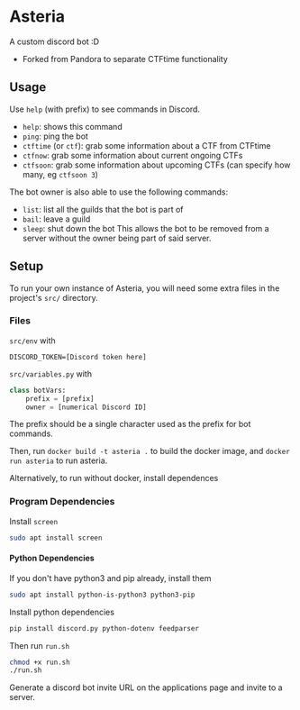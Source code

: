 # Asteria
A custom discord bot :D

 - Forked from Pandora to separate CTFtime functionality


## Usage
Use `help` (with prefix) to see commands in Discord.

 - `help`: shows this command
 - `ping`: ping the bot
 - `ctftime` (or `ctf`): grab some information about a CTF from CTFtime
 - `ctfnow`: grab some information about current ongoing CTFs
 - `ctfsoon`: grab some information about upcoming CTFs (can specify how many, eg `ctfsoon 3`)

The bot owner is also able to use the following commands:
 - `list`: list all the guilds that the bot is part of
 - `bail`: leave a guild
 - `sleep`: shut down the bot
This allows the bot to be removed from a server without the owner being part of said server.



## Setup
To run your own instance of Asteria, you will need some extra files in the project's `src/` directory.

### Files

`src/env` with
```env
DISCORD_TOKEN=[Discord token here]
```

`src/variables.py` with
```py
class botVars:
    prefix = [prefix]
    owner = [numerical Discord ID]
```
The prefix should be a single character used as the prefix for bot commands.

Then, run `docker build -t asteria .` to build the docker image, and `docker run asteria` to run asteria.

Alternatively, to run without docker, install dependences 

### Program Dependencies

Install `screen`
```bash
sudo apt install screen
```

#### Python Dependencies

If you don't have python3 and pip already, install them
```bash
sudo apt install python-is-python3 python3-pip
```

Install python dependencies
```bash
pip install discord.py python-dotenv feedparser
```

Then run `run.sh`
```bash
chmod +x run.sh
./run.sh
```

Generate a discord bot invite URL on the applications page and invite to a server. 
